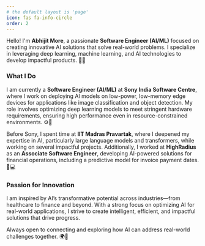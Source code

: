 ```yaml
---
# the default layout is 'page'
icon: fas fa-info-circle
order: 2
---
```


Hello! I'm **Abhijit More**, a passionate **Software Engineer (AI/ML)** focused on creating innovative AI solutions that solve real-world problems. I specialize in leveraging deep learning, machine learning, and AI technologies to develop impactful products. 🤖💡

### What I Do

I am currently a **Software Engineer (AI/ML)** at **Sony India Software Centre**, where I work on deploying AI models on low-power, low-memory edge devices for applications like image classification and object detection. My role involves optimizing deep learning models to meet stringent hardware requirements, ensuring high performance even in resource-constrained environments. ⚙️📱

Before Sony, I spent time at **IIT Madras Pravartak**, where I deepened my expertise in AI, particularly large language models and transformers, while working on several impactful projects. Additionally, I worked at **HighRadius** as an **Associate Software Engineer**, developing AI-powered solutions for financial operations, including a predictive model for invoice payment dates. 💼💻

### Passion for Innovation

I am inspired by AI’s transformative potential across industries—from healthcare to finance and beyond. With a strong focus on optimizing AI for real-world applications, I strive to create intelligent, efficient, and impactful solutions that drive progress. 

Always open to connecting and exploring how AI can address real-world challenges together. 🌍🚀